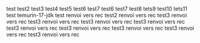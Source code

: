 test
test2
test3
test4
test5
test6
test7
test6
test7
test8
tets9
test10
tets11
test temurin-17-jdk
test renvoi vers rec
test2 renvoi vers rec
test3 renvoi vers rec
test3 renvoi vers rec
test3 renvoi vers rec
test3 renvoi vers rec
test3 renvoi vers rec
test3 renvoi vers rec
test3 renvoi vers rec
test3 renvoi vers rec
test3 renvoi vers rec
